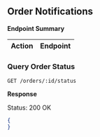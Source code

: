 ## Order Notifications

**Endpoint Summary**

| Action | Endpoint |
| ------ | -------- |


### Query Order Status

```
GET /orders/:id/status
```

**Response**

Status: 200 OK
``` JSON
{
}
```
